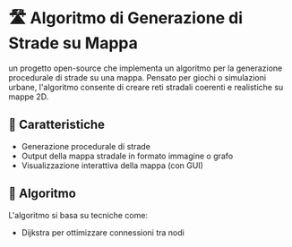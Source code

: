# 🛣️ Algoritmo di Generazione di Strade su Mappa

un progetto open-source che implementa un algoritmo per la generazione procedurale di strade su una mappa. Pensato per giochi o simulazioni urbane, l'algoritmo consente di creare reti stradali coerenti e realistiche su mappe 2D.

## 🚀 Caratteristiche

- Generazione procedurale di strade
- Output della mappa stradale in formato immagine o grafo
- Visualizzazione interattiva della mappa (con GUI)

## 🧠 Algoritmo

L'algoritmo si basa su tecniche come:

- Dijkstra per ottimizzare connessioni tra nodi

